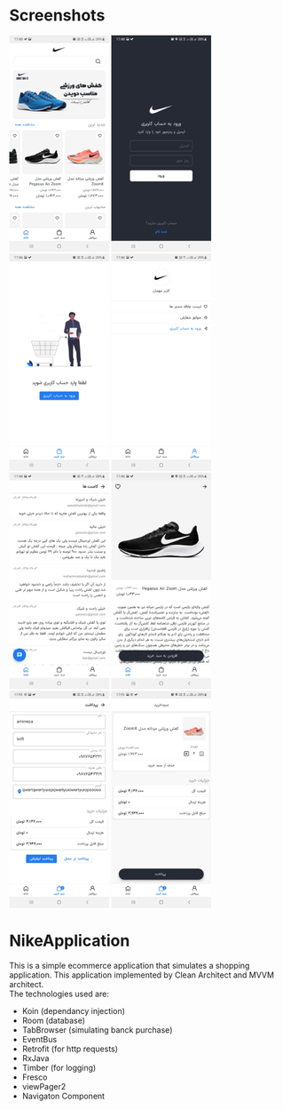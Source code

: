 # Screenshots
<div>
  <img src="/screenshots/1.jpg" width="180"/>
  <img src="/screenshots/6.jpg" width="180"/>
  <img src="/screenshots/3.jpg" width="180"/>
  <img src="/screenshots/4.jpg" width="180"/>
  <img src="/screenshots/5.jpg" width="180"/>
  <img src="/screenshots/2.jpg" width="180"/>
  <img src="/screenshots/7.jpg" width="180"/>
  <img src="/screenshots/8.jpg" width="180"/>
</div>

# NikeApplication

This is a simple ecommerce application that simulates a shopping application. This application implemented by  Clean Architect and MVVM architect. <br />
The technologies used are:<br />
* Koin (dependancy injection)
* Room (database)
* TabBrowser (simulating banck purchase)
* EventBus
* Retrofit (for http requests)
* RxJava
* Timber (for logging)
* Fresco
* viewPager2
* Navigaton Component
